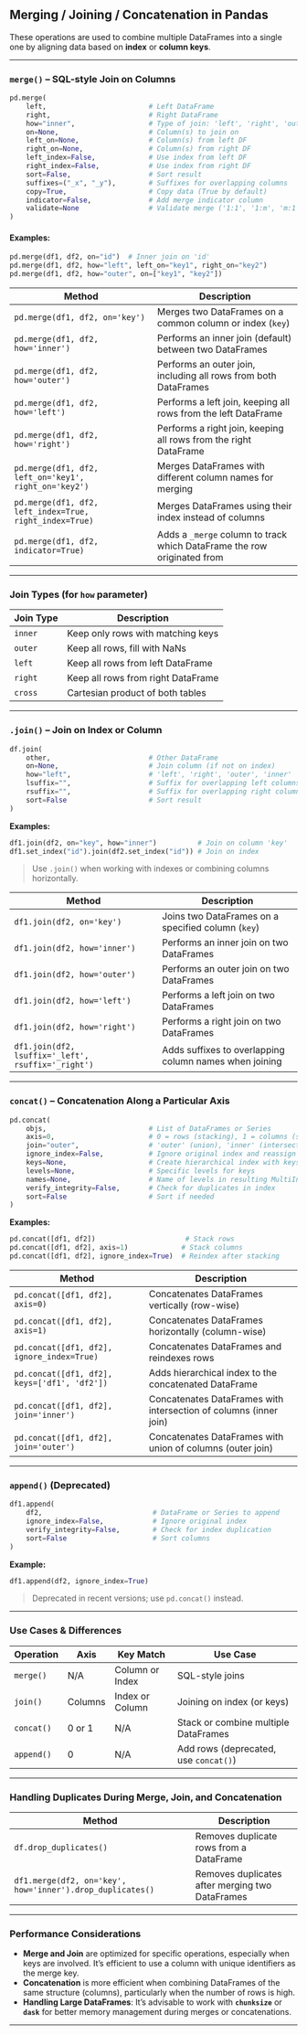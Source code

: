 
## Merging / Joining / Concatenation in Pandas

These operations are used to combine multiple DataFrames into a single one by aligning data based on **index** or **column keys**.

---

### `merge()` – SQL-style Join on Columns

```python
pd.merge(
    left,                         # Left DataFrame
    right,                        # Right DataFrame
    how="inner",                  # Type of join: 'left', 'right', 'outer', 'inner', 'cross'
    on=None,                      # Column(s) to join on
    left_on=None,                 # Column(s) from left DF
    right_on=None,                # Column(s) from right DF
    left_index=False,             # Use index from left DF
    right_index=False,            # Use index from right DF
    sort=False,                   # Sort result
    suffixes=("_x", "_y"),        # Suffixes for overlapping columns
    copy=True,                    # Copy data (True by default)
    indicator=False,              # Add merge indicator column
    validate=None                 # Validate merge ('1:1', '1:m', 'm:1', 'm:m')
)
```

#### **Examples:**

```python
pd.merge(df1, df2, on="id")  # Inner join on 'id'
pd.merge(df1, df2, how="left", left_on="key1", right_on="key2")
pd.merge(df1, df2, how="outer", on=["key1", "key2"])
```
 
| Method | Description |  
|--------|-------------|  
| `pd.merge(df1, df2, on='key')` | Merges two DataFrames on a common column or index (`key`) |  
| `pd.merge(df1, df2, how='inner')` | Performs an inner join (default) between two DataFrames |  
| `pd.merge(df1, df2, how='outer')` | Performs an outer join, including all rows from both DataFrames |  
| `pd.merge(df1, df2, how='left')` | Performs a left join, keeping all rows from the left DataFrame |  
| `pd.merge(df1, df2, how='right')` | Performs a right join, keeping all rows from the right DataFrame |  
| `pd.merge(df1, df2, left_on='key1', right_on='key2')` | Merges DataFrames with different column names for merging |  
| `pd.merge(df1, df2, left_index=True, right_index=True)` | Merges DataFrames using their index instead of columns |  
| `pd.merge(df1, df2, indicator=True)` | Adds a `_merge` column to track which DataFrame the row originated from |  


---

### Join Types (for `how` parameter)

| Join Type | Description                           |
|-----------|---------------------------------------|
| `inner`   | Keep only rows with matching keys     |
| `outer`   | Keep all rows, fill with NaNs         |
| `left`    | Keep all rows from left DataFrame     |
| `right`   | Keep all rows from right DataFrame    |
| `cross`   | Cartesian product of both tables      |

---

### `.join()` – Join on Index or Column

```python
df.join(
    other,                        # Other DataFrame
    on=None,                      # Join column (if not on index)
    how="left",                   # 'left', 'right', 'outer', 'inner'
    lsuffix="",                   # Suffix for overlapping left columns
    rsuffix="",                   # Suffix for overlapping right columns
    sort=False                    # Sort result
)
```

**Examples:**

```python
df1.join(df2, on="key", how="inner")          # Join on column 'key'
df1.set_index("id").join(df2.set_index("id")) # Join on index
```

> Use `.join()` when working with indexes or combining columns horizontally.

| Method | Description |  
|--------|-------------|  
| `df1.join(df2, on='key')` | Joins two DataFrames on a specified column (`key`) |  
| `df1.join(df2, how='inner')` | Performs an inner join on two DataFrames |  
| `df1.join(df2, how='outer')` | Performs an outer join on two DataFrames |  
| `df1.join(df2, how='left')` | Performs a left join on two DataFrames |  
| `df1.join(df2, how='right')` | Performs a right join on two DataFrames |  
| `df1.join(df2, lsuffix='_left', rsuffix='_right')` | Adds suffixes to overlapping column names when joining |  


---

### `concat()` – Concatenation Along a Particular Axis

```python
pd.concat(
    objs,                         # List of DataFrames or Series
    axis=0,                       # 0 = rows (stacking), 1 = columns (side-by-side)
    join="outer",                 # 'outer' (union), 'inner' (intersection)
    ignore_index=False,           # Ignore original index and reassign new ones
    keys=None,                    # Create hierarchical index with keys
    levels=None,                  # Specific levels for keys
    names=None,                   # Name of levels in resulting MultiIndex
    verify_integrity=False,       # Check for duplicates in index
    sort=False                    # Sort if needed
)
```

**Examples:**

```python
pd.concat([df1, df2])                      # Stack rows
pd.concat([df1, df2], axis=1)             # Stack columns
pd.concat([df1, df2], ignore_index=True)  # Reindex after stacking
```

| Method | Description |  
|--------|-------------|  
| `pd.concat([df1, df2], axis=0)` | Concatenates DataFrames vertically (row-wise) |  
| `pd.concat([df1, df2], axis=1)` | Concatenates DataFrames horizontally (column-wise) |  
| `pd.concat([df1, df2], ignore_index=True)` | Concatenates DataFrames and reindexes rows |  
| `pd.concat([df1, df2], keys=['df1', 'df2'])` | Adds hierarchical index to the concatenated DataFrame |  
| `pd.concat([df1, df2], join='inner')` | Concatenates DataFrames with intersection of columns (inner join) |  
| `pd.concat([df1, df2], join='outer')` | Concatenates DataFrames with union of columns (outer join) | 

---

### `append()` (Deprecated)

```python
df1.append(
    df2,                           # DataFrame or Series to append
    ignore_index=False,            # Ignore original index
    verify_integrity=False,        # Check for index duplication
    sort=False                     # Sort columns
)
```

**Example:**

```python
df1.append(df2, ignore_index=True)
```

> Deprecated in recent versions; use `pd.concat()` instead.

---

### Use Cases & Differences

| Operation     | Axis     | Key Match         | Use Case                              |
|---------------|----------|-------------------|----------------------------------------|
| `merge()`     | N/A      | Column or Index   | SQL-style joins                        |
| `join()`      | Columns  | Index or Column   | Joining on index (or keys)             |
| `concat()`    | 0 or 1   | N/A               | Stack or combine multiple DataFrames   |
| `append()`    | 0        | N/A               | Add rows (deprecated, use `concat()`)  |

---

### **Handling Duplicates During Merge, Join, and Concatenation**  
| Method | Description |  
|--------|-------------|  
| `df.drop_duplicates()` | Removes duplicate rows from a DataFrame |  
| `df1.merge(df2, on='key', how='inner').drop_duplicates()` | Removes duplicates after merging two DataFrames |  

---

### **Performance Considerations**  
- **Merge and Join** are optimized for specific operations, especially when keys are involved. It’s efficient to use a column with unique identifiers as the merge key.
- **Concatenation** is more efficient when combining DataFrames of the same structure (columns), particularly when the number of rows is high.  
- **Handling Large DataFrames**: It’s advisable to work with **`chunksize`** or **`dask`** for better memory management during merges or concatenations.  

---
